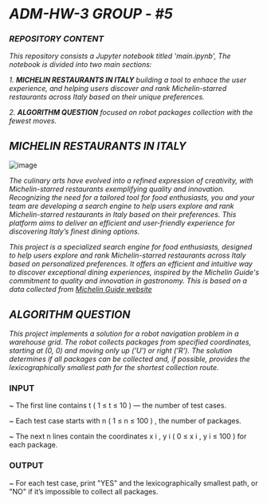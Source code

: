 
# *ADM-HW-3*   *GROUP - #5*

### *REPOSITORY CONTENT*

*This repository consists a Jupyter notebook titled 'main.ipynb', The notebook is divided into two main sections:*

*1. __MICHELIN RESTAURANTS IN ITALY__ building a tool to enhace the user experience, and helping users discover and rank Michelin-starred restaurants across Italy based on their unique preferences.*

*2. __ALGORITHM QUESTION__ focused on robot packages collection with the fewest moves.*

## *MICHELIN RESTAURANTS IN ITALY*

![image](https://github.com/user-attachments/assets/b2856b1d-d767-4790-b222-628a40204bde)

*The culinary arts have evolved into a refined expression of creativity, with Michelin-starred restaurants exemplifying quality and innovation. Recognizing the need for a tailored tool for food enthusiasts, you and your team are developing a search engine to help users explore and rank Michelin-starred restaurants in Italy based on their preferences. This platform aims to deliver an efficient and user-friendly experience for discovering Italy’s finest dining options.*

*This project is a specialized search engine for food enthusiasts, designed to help users explore and rank Michelin-starred restaurants across Italy based on personalized preferences. It offers an efficient and intuitive way to discover exceptional dining experiences, inspired by the Michelin Guide's commitment to quality and innovation in gastronomy. This is based on a data collected from [Michelin Guide website](https://guide.michelin.com/en/it/restaurants)* 

## *ALGORITHM QUESTION*

*This project implements a solution for a robot navigation problem in a warehouse grid. The robot collects packages from specified coordinates, starting at (0, 0) and moving only up ('U') or right ('R'). The solution determines if all packages can be collected and, if possible, provides the lexicographically smallest path for the shortest collection route.*

### INPUT

~ The first line contains 
t
(
1
≤
t
≤
10
)
 — the number of test cases.
 
~ Each test case starts with 
n
(
1
≤
n
≤
100
)
, the number of packages.

~ The next 
n
 lines contain the coordinates 
x
i
,
y
i
(
0
≤
x
i
,
y
i
≤
100
)
 for each package.

### OUTPUT

~ For each test case, print "YES" and the lexicographically smallest path, or "NO" if it’s impossible to collect all packages.
